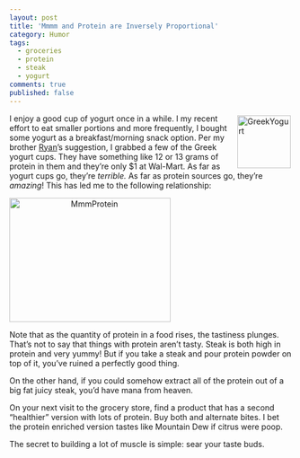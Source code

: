```yaml
---
layout: post
title: 'Mmmm and Protein are Inversely Proportional'
category: Humor
tags:
  - groceries
  - protein
  - steak
  - yogurt
comments: true
published: false
---
```


<img style="display: inline; margin: 3px; border: 0px initial initial;" title="Yoplait Greek Yogurt" src="http://www.sethgholson.com/wp-content/uploads/2010/06/GreekYogurt.png" border="0" alt="GreekYogurt" width="95" height="94" align="right" />

I enjoy a good cup of yogurt once in a while. I my recent effort to eat smaller portions and more frequently, I bought some yogurt as a breakfast/morning snack option. Per my brother <a href="http://www.federalfriday.com" target="_blank">Ryan</a>’s suggestion, I grabbed a few of the Greek yogurt cups. They have something like 12 or 13 grams of protein in them and they’re only $1 at Wal-Mart. As far as yogurt cups go, they’re <em> terrible. </em>As far as protein sources go, they’re <em>amazing</em>! This has led me to the following relationship:
<p style="text-align: center;"><img class="aligncenter" style="display: block; margin-top: 6px; margin-bottom: 6px;" title="MmmProtein" src="http://www.sethgholson.com/wp-content/uploads/2010/06/MmmProtein.png" border="0" alt="MmmProtein" width="287" height="221" /></p>


Note that as the quantity of protein in a food rises, the tastiness plunges. That’s not to say that things with protein aren’t tasty. Steak is both high in protein and very yummy! But if you take a steak and pour protein powder on top of it, you’ve ruined a perfectly good thing.

On the other hand, if you could somehow extract all of the protein out of a big fat juicy steak, you’d have mana from heaven.

On your next visit to the grocery store, find a product that has a second “healthier” version with lots of protein. Buy both and alternate bites. I bet the protein enriched version tastes like Mountain Dew if citrus were poop.

The secret to building a lot of muscle is simple: sear your taste buds.
